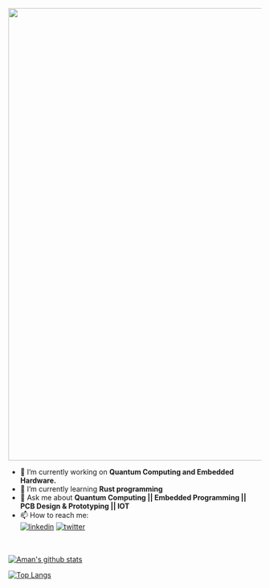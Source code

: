 <p align="center">
  <img src="https://github.com/aman983/aman983/blob/main/Assets/source.gif" width = 900>
</p>



- 🔭 I’m currently working on **Quantum Computing and Embedded Hardware.**
- 🌱 I’m currently learning **Rust programming**
- 💬 Ask me about **Quantum Computing || Embedded Programming || PCB Design & Prototyping || IOT**
- 📫 How to reach me:  
  <a href="https://linkedin.com/in/Aman-Shaikh-QC"><img src="https://img.icons8.com/color/96/000000/linkedin.png" alt="linkedin"/></a>
  <a href="https://twitter.com/Aman81894910"><img src="https://img.icons8.com/color/96/000000/twitter-squared.png" alt="twitter"/></a>
  
<br></br>
[![Aman's github stats](https://github-readme-stats.vercel.app/api?username=aman983&count_private=true&show_icons=true&theme=radical&hide_rank=false)](https://github.com/anuraghazra/github-readme-stats)

[![Top Langs](https://github-readme-stats.vercel.app/api/top-langs/?username=aman983)](https://github.com/anuraghazra/github-readme-stats)
